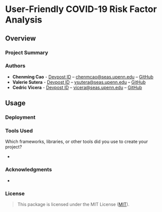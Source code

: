 # User-Friendly COVID-19 Risk Factor Analysis

## Overview

### Project Summary

### Authors

* **Chenming Cao** - [Devpost ID](https://devpost.com/chenmcao) – chenmcao@seas.upenn.edu – [GitHub](https://github.com/chenming-cao/)
* **Valerie Sutera** - [Devpost ID](https://devpost.com/vsutera) – vsutera@seas.upenn.edu – [GitHub](https://github.com/valeriesutera/)
* **Cedric Vicera** - [Devpost ID](https://devpost.com/cedricvicera) – vicera@seas.upenn.edu – [GitHub](https://github.com/cedricvicera/)

## Usage

### Deployment

### Tools Used

Which frameworks, libraries, or other tools did you use to create your project?

* 

### Acknowledgments

* 

### License

>This package is licensed under the MIT License (<a href="https://choosealicense.com/licenses/mit/" target="_blank">MIT</a>).
